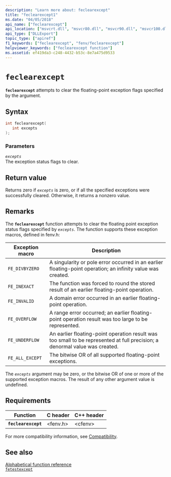 ```yaml
---
description: "Learn more about: feclearexcept"
title: "feclearexcept1"
ms.date: "04/05/2018"
api_name: ["feclearexcept"]
api_location: ["msvcrt.dll", "msvcr80.dll", "msvcr90.dll", "msvcr100.dll", "msvcr100_clr0400.dll", "msvcr110.dll", "msvcr110_clr0400.dll", "msvcr120.dll", "msvcr120_clr0400.dll", "ucrtbase.dll", "api-ms-win-crt-runtime-l1-1-0.dll"]
api_type: ["DLLExport"]
topic_type: ["apiref"]
f1_keywords: ["feclearexcept", "fenv/feclearexcept"]
helpviewer_keywords: ["feclearexcept function"]
ms.assetid: ef419da3-c248-4432-b53c-8e7a475d9533
---
```

# `feclearexcept`

**`feclearexcept`** attempts to clear the floating-point exception flags specified by the argument.

## Syntax

```C
int feclearexcept(
   int excepts
);
```

### Parameters

*`excepts`*\
The exception status flags to clear.

## Return value

Returns zero if *`excepts`* is zero, or if all the specified exceptions were successfully cleared. Otherwise, it returns a nonzero value.

## Remarks

The **`feclearexcept`** function attempts to clear the floating point exception status flags specified by *`excepts`*. The function supports these exception macros, defined in fenv.h:

| Exception macro | Description |
|---|---|
| `FE_DIVBYZERO` | A singularity or pole error occurred in an earlier floating-point operation; an infinity value was created. |
| `FE_INEXACT` | The function was forced to round the stored result of an earlier floating-point operation. |
| `FE_INVALID` | A domain error occurred in an earlier floating-point operation. |
| `FE_OVERFLOW` | A range error occurred; an earlier floating-point operation result was too large to be represented. |
| `FE_UNDERFLOW` | An earlier floating-point operation result was too small to be represented at full precision; a denormal value was created. |
| `FE_ALL_EXCEPT` | The bitwise OR of all supported floating-point exceptions. |

The *`excepts`* argument may be zero, or the bitwise OR of one or more of the supported exception macros. The result of any other argument value is undefined.

## Requirements

| Function | C header | C++ header |
|---|---|---|
| **`feclearexcept`** | \<fenv.h> | \<cfenv> |

For more compatibility information, see [Compatibility](../compatibility.md).

## See also

[Alphabetical function reference](crt-alphabetical-function-reference.md)\
[`fetestexcept`](fetestexcept1.md)
